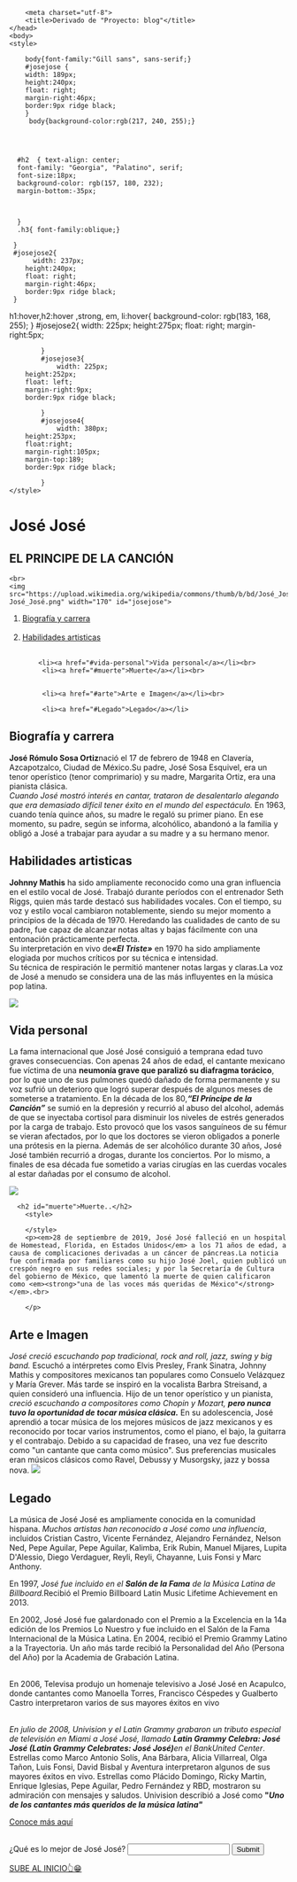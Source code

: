 <html>
    <head>

    
        <meta charset="utf-8">
        <title>Derivado de "Proyecto: blog"</title>
    </head>
    <body>
    <style>
        
        body{font-family:"Gill sans", sans-serif;}
        #josejose {
        width: 189px;
        height:240px;
        float: right;
        margin-right:46px;
        border:9px ridge black;
        }
         body{background-color:rgb(217, 240, 255);}
  
  
      
    
      #h2  { text-align: center;
      font-family: "Georgia", "Palatino", serif;
      font-size:18px;
      background-color: rgb(157, 180, 232);
      margin-bottom:-35px;
     

      
      }
      .h3{ font-family:oblique;}
      
     }
     #josejose2{
          width: 237px;
        height:240px;
        float: right;
        margin-right:46px;
        border:9px ridge black;
     }
h1:hover,h2:hover ,strong, em, li:hover{
    background-color: rgb(183, 168, 255);
}
        #josejose2{
          width: 225px;
        height:275px;
        float: right;
        margin-right:5px;
  
            }
            #josejose3{
                width: 225px;
        height:252px;
        float: left;
        margin-right:9px;
        border:9px ridge black;
    
            }
            #josejose4{
                width: 380px;
        height:253px;
        float:right;
        margin-right:105px;
        margin-top:189;
        border:9px ridge black;
        
            }
    </style>
    
 
 <div id="h2"> <h1>José José </h1>
  <h2>EL PRINCIPE DE LA CANCIÓN</h2></div>
   
 
    <br>
    <img src="https://upload.wikimedia.org/wikipedia/commons/thumb/b/bd/José_José.png/440px-José_José.png" width="170" id="josejose">
  <div id="lista"> <ol>
      <li ><a href="#biografia">Biografía y carrera</a></li><br>
       
 <li><a href="#habilidades">Habilidades artisticas</a></li><br>
    
        <li><a href="#vida-personal">Vida personal</a></li><br>
         <li><a href="#muerte">Muerte</a></li><br>
         
         
         <li><a href="#arte">Arte e Imagen</a></li><br>
         
         <li><a href="#Legado">Legado</a></li>
   </ol>
</div>
  <style>
 

  </style>

  <h2 id="biografia">Biografía y carrera</h2>
<p><strong>José Rómulo Sosa Ortiz</strong>nació el 17 de febrero de 1948 en Clavería, Azcapotzalco, Ciudad de México.Su padre, José Sosa Esquivel, era un tenor operístico (tenor comprimario) y su madre, Margarita Ortiz, era una pianista clásica.<br> <em>Cuando José mostró interés en cantar, trataron de desalentarlo alegando que era demasiado difícil tener éxito en el mundo del espectáculo.</em> En 1963, cuando tenía quince años, su madre le regaló su primer piano. En ese momento, su padre, según se informa, alcohólico, abandonó a la familia y obligó a José a trabajar para ayudar a su madre y a su hermano menor.</p>
   <h2 id="habilidades">Habilidades artisticas</h2>
   <p><strong>Johnny Mathis</strong> ha sido ampliamente reconocido como una gran influencia en el estilo vocal de José. Trabajó durante períodos con el entrenador Seth Riggs, quien más tarde destacó sus habilidades vocales.
Con el tiempo, su voz y estilo vocal cambiaron notablemente, siendo su mejor momento a principios de la década de 1970. Heredando las cualidades de canto de su padre, fue capaz de alcanzar notas altas y bajas fácilmente con una entonación prácticamente perfecta.<br> Su interpretación en vivo de<em><strong>«El Triste»</strong></em> en 1970 ha sido ampliamente elogiada por muchos críticos por su técnica e intensidad.<br> Su técnica de respiración le permitió mantener notas largas y claras.La voz de José a menudo se considera una de las más influyentes en la música pop latina.</p>
<img src="https://upload.wikimedia.org/wikipedia/en/7/78/José_José_el_príncipe_de_la_canción_poster.jpg" id="josejose3">
<h2 id="vida-personal">Vida personal</h2>

 <p>La fama internacional que José José consiguió a temprana edad tuvo graves consecuencias. Con apenas 24 años de edad, el cantante mexicano fue víctima de una <strong>neumonía grave que paralizó su diafragma torácico</strong>, por lo que uno de sus pulmones quedó dañado de forma permanente y su voz sufrió un deterioro que logró superar después de algunos meses de someterse a tratamiento. En la década de los 80,<em><strong>“El Príncipe de la Canción”</strong></em> se sumió en la depresión y recurrió al abuso del alcohol, además de que se inyectaba cortisol para disminuir los niveles de estrés generados por la carga de trabajo. Esto provocó que los vasos sanguíneos de su fémur se vieran afectados, por lo que los doctores se vieron obligados a ponerle una prótesis en la pierna. Además de ser alcohólico durante 30 años, José José también recurrió a drogas,  durante los conciertos. Por lo mismo, a finales de esa década fue sometido a varias cirugías en las cuerdas vocales al estar dañadas por el consumo de alcohol.</p>       
     <img src="https://upload.wikimedia.org/wikipedia/commons/thumb/0/0a/Black_Ribbon.svg/400px-Black_Ribbon.svg.png" id="josejose2">     
    
      <h2 id="muerte">Muerte..</h2>
        <style>
          
        </style>
        <p><em>28 de septiembre de 2019, José José falleció en un hospital de Homestead, Florida, en Estados Unidos</em> a los 71 años de edad, a causa de complicaciones derivadas a un cáncer de páncreas.La noticia fue confirmada por familiares como su hijo José Joel, quien publicó un crespón negro en sus redes sociales; y por la Secretaría de Cultura del gobierno de México, que lamentó la muerte de quien calificaron como <em><strong>"una de las voces más queridas de México"</strong></em>.<br>
        
        </p>
   <h2 id="arte">Arte e Imagen</h2>
   <p>
   <em>José creció escuchando pop tradicional, rock and roll, jazz, swing y big band.</em> Escuchó a intérpretes como Elvis Presley, Frank Sinatra, Johnny Mathis y compositores mexicanos tan populares como Consuelo Velázquez y María Grever. Más tarde se inspiró en la vocalista Barbra Streisand, a quien consideró una influencia. Hijo de un tenor operístico y un pianista, <em>creció escuchando a compositores como Chopin y Mozart, <strong>pero nunca tuvo la oportunidad de tocar música clásica.</strong></em> En su adolescencia, José aprendió a tocar música de los mejores músicos de jazz mexicanos y es reconocido por tocar varios instrumentos, como el piano, el bajo, la guitarra y el contrabajo. Debido a su capacidad de fraseo, una vez fue descrito como "un cantante que canta como músico". Sus preferencias musicales eran músicos clásicos como Ravel, Debussy y Musorgsky, jazz y bossa nova.
<img src="https://upload.wikimedia.org/wikipedia/commons/thumb/2/28/JoséJoséEstatuaCollage.jpg/960px-JoséJoséEstatuaCollage.jpg" id="josejose4">
</p>
<h2 id="Legado">Legado</h2>
<p>
    La música de José José es ampliamente conocida en la comunidad hispana. <em>Muchos artistas han reconocido a José como una influencia</em>, incluidos Cristian Castro, Vicente Fernández, Alejandro Fernández, Nelson Ned, Pepe Aguilar, Pepe Aguilar, Kalimba, Erik Rubin, Manuel Mijares, Lupita D'Alessio, Diego Verdaguer, Reyli, Reyli, Chayanne, Luis Fonsi y Marc Anthony.

En 1997, <em>José fue incluido en el <strong>Salón de la Fama</strong> de la Música Latina de Billboard.</em>Recibió el Premio Billboard Latin Music Lifetime Achievement en 2013.

En 2002, José José fue galardonado con el Premio a la Excelencia en la 14a edición de los Premios Lo Nuestro y fue incluido en el Salón de la Fama Internacional de la Música Latina. En 2004, recibió el Premio Grammy Latino a la Trayectoria. Un año más tarde recibió la Personalidad del Año (Persona del Año) por la Academia de Grabación Latina.<br><br>

En 2006, Televisa produjo un homenaje televisivo a José José en Acapulco, donde cantantes como Manoella Torres, Francisco Céspedes y Gualberto Castro interpretaron varios de sus mayores éxitos en vivo<br><br>

<em>En julio de 2008, Univision y el Latin Grammy grabaron un tributo especial de televisión en Miami a José José, llamado <strong>Latin Grammy Celebra: José José (Latin Grammy Celebrates: José José)</strong>en el BankUnited Center</em>. Estrellas como Marco Antonio Solís, Ana Bárbara, Alicia Villarreal, Olga Tañon, Luis Fonsi, David Bisbal y Aventura interpretaron algunos de sus mayores éxitos en vivo. Estrellas como Plácido Domingo, Ricky Martin, Enrique Iglesias, Pepe Aguilar, Pedro Fernández y RBD, mostraron su admiración con mensajes y saludos. Univision describió a José como <strong>"<em>Uno de los cantantes más queridos de la música latina"</em></strong>
</p>

<a href="https://es.wikipedia.org/wiki/José_José">Conoce más aquí</a><BR><br>


<label for ="WEY">¿Qué es lo mejor de José José?
</label>
<input type="text" id="WEY" name="name">
<input type="submit" onclick="alert('Gracias por contestar!')">
            

<a href="#h2">SUBE AL INICIO👆😁</a>
</body>
</html>
